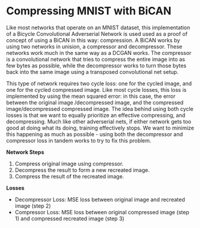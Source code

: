 # Compressing MNIST with BiCAN
 Like most networks that operate on an MNIST dataset, this implementation of a Bicycle Convolutional Adverserial Network is used used as a proof of concept of using a BiCAN in this way: compression. A BiCAN works by using two networks in unision, a compressor and decompressor. These networks work much in the same way as a DCGAN works. The compressor is a convolutional network that tries to compress the entire image into as few bytes as possible, while the decompressor works to turn those bytes back into the same image using a transposed convolutional net setup.
 
 This type of network requires two cycle loss: one for the cycled image, and one for the cycled compressed image. Like most cycle losses, this loss is implemented by using the mean squared error: in this case, the error between the original image /decompressed image, and the compressed image/decompressed compressed image. The idea behind using both cycle losses is that we want to equally prioritize an effective compressing, and decompressing. Much like other adverserial nets, if either network gets too good at doing what its doing, training effectively stops. We want to minimize this happening as much as possible - using both the decompressor and compressor loss in tandem works to try to fix this problem. 
 
**Network Steps**
1. Compress original image using compressor.
1. Decompress the result to form a new recreated image.
1. Compress the result of the recreated image.

**Losses**
* Decompressor Loss: MSE loss between original image and recreated image (step 2)
* Compressor Loss: MSE loss between original compressed image (step 1) and compressed recreated image (step 3)
